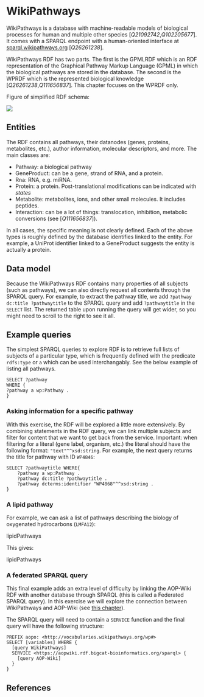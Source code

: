 # WikiPathways

<topic>WikiPathways</topic> is a database with machine-readable models of <topic>biological process</topic>es for human
and multiple other species [<cite>Q21092742</cite>,<cite>Q102205677</cite>].
It comes with a SPARQL endpoint with a human-oriented interface at [sparql.wikipathways.org](https://sparql.wikipathways.org/) [<cite>Q26261238</cite>].

WikiPathways RDF has two parts. The first is the GPMLRDF which is an RDF representation of the Graphical Pathway Markup
Language (GPML) in which the biological pathways are stored in the database. The second is the WPRDF
which is the represented biological knowledge  [<cite>Q26261238</cite>,<cite>Q111656837</cite>].
This chapter focuses on the WPRDF only.

Figure of simplified RDF schema:

<img src="images/WP RDF simple schema.png">

## Entities

The RDF contains all pathways, their datanodes (genes, proteins, metabolites, etc.), author information, molecular descriptors,
and more. The main classes are:

* Pathway: a <topic>biological pathway</topic>
* GeneProduct: can be a <topic>gene</topic>, strand of <topic>RNA</topic>, and a <topic>protein</topic>.
* Rna: RNA, e.g. <topic>miRNA</topic>.
* Protein: a <topic>protein</topic>. Post-translational modifications can be indicated with *states*
* Metabolite: metabolites, ions, and other small molecules. It includes peptides.
* Interaction: can be a lot of things: translocation, inhibition, metabolic conversions (see [<cite>Q111656837</cite>]).

In all cases, the specific meaning is not clearly defined. Each of the above types is roughly defined by the
database identifies linked to the entity. For example, a UniProt identifier linked to a GeneProduct
suggests the entity is actually a protein.

## Data model

Because the WikiPathways RDF contains many properties of all subjects (such as pathways), we can also directly request all
contents through the SPARQL query. For example, to extract the pathway title, we add `?pathway dc:title ?pathwaytitle`
to the SPARQL query and add `?pathwaytitle` in the `SELECT` list. The returned table upon running the query will get
wider, so you might need to scroll to the right to see it all. 

## Example queries

The simplest SPARQL queries to explore RDF is to retrieve full lists of subjects of a particular type, which is
frequently defined with the predicate `rdfs:type` or `a` which can be used interchangably. See the below example
of listing all pathways.

```sparql
SELECT ?pathway 
WHERE {
?pathway a wp:Pathway .
}
```

### Asking information for a specific pathway

With this exercise, the RDF will be explored a little more extensively. By combining statements in the RDF query,
we can link multiple subjects and filter for content that we want to get back from the service. Important: when
filtering for a literal (gene label, organism, etc.) the literal should have the following format: 
`"text"^^xsd:string`. For example, the next query returns the title for pathway with ID `WP4846`:

```sparql
SELECT ?pathwaytitle WHERE{
    ?pathway a wp:Pathway .
    ?pathway dc:title ?pathwaytitle .
    ?pathway dcterms:identifier "WP4868"^^xsd:string .
}
```


### A lipid pathway

For example, we can ask a list of pathways describing the biology of oxygenated hydrocarbons (`LMFA12`):

<sparql>lipidPathways</sparql>

This gives:

<out>lipidPathways</out>

### A federated SPARQL query

This final example adds an extra level of difficulty by linking the AOP-Wiki RDF with another database
through SPARQL (this is called a Federated SPARQL query). In this exercise we will explore the connection
between WikiPathways and <topic>AOP-Wiki</topic> (see [this chapter](aopwiki.i.md)). 

<!-- To do this exercise, you might want to do
the [AOP-Wiki SPARQL endpoint tutorial](AOP-Wiki.md) first. -->

The SPARQL query will need to contain a `SERVICE` function and the final query will have the following structure:

```sparql
PREFIX aopo: <http://vocabularies.wikipathways.org/wp#>
SELECT [variables] WHERE {
  [query WikiPathways]
  SERVICE <https://aopwiki.rdf.bigcat-bioinformatics.org/sparql> {
    [query AOP-Wiki]
  }
}
```


## References

<references/>
